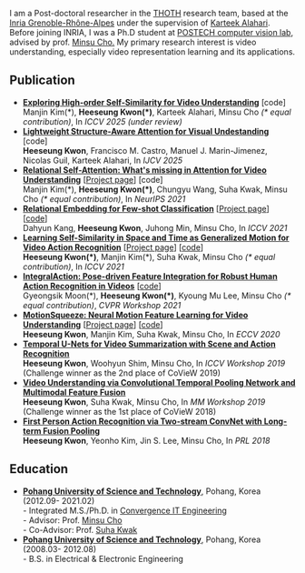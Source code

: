 I am a Post-doctoral researcher in the [THOTH](https://team.inria.fr/thoth/) research team, based at the [Inria Grenoble-Rhône-Alpes](https://www.inria.fr/fr/centre-inria-grenoble-rhone-alpes) under the supervision of [Karteek Alahari](https://thoth.inrialpes.fr/people/alahari/).
Before joining INRIA, I was a Ph.D student at [POSTECH computer vision lab](https://cvlab.postech.ac.kr/lab/index.php), advised by prof. [Minsu Cho.](http://cvlab.postech.ac.kr/~mcho/)
My primary research interest is video understanding, especially video representation learning and its applications.

## Publication
 - **[Exploring High-order Self-Similarity for Video Understanding](https://arxiv.org/abs/2211.16289)** &#91;code&#93;  
    Manjin Kim(&#42;), **Heeseung Kwon(&#42;)**, Karteek Alahari, Minsu Cho *(&#42; equal contribution)*, In *ICCV 2025 (under review)*
 - **[Lightweight Structure-Aware Attention for Visual Undestanding](https://arxiv.org/abs/2211.16289)** &#91;code&#93;  
   **Heeseung Kwon**, Francisco M. Castro, Manuel J. Marin-Jimenez, Nicolas Guil, Karteek Alahari, In *IJCV 2025*
 - **[Relational Self-Attention: What's missing in Attention for Video Understanding](https://arxiv.org/abs/2111.01673)** &#91;[Project page](http://cvlab.postech.ac.kr/research/RSA/)&#93; &#91;code&#93;  
   Manjin Kim(&#42;), **Heeseung Kwon(&#42;)**, Chungyu Wang, Suha Kwak, Minsu Cho *(&#42; equal contribution)*, In *NeurIPS 2021*
 - **[Relational Embedding for Few-shot Classification](https://arxiv.org/abs/2108.09666)** &#91;[Project page](http://cvlab.postech.ac.kr/research/RENet/)&#93; &#91;[code](https://github.com/dahyun-kang/renet)&#93;   
   Dahyun Kang, **Heeseung Kwon**, Juhong Min, Minsu Cho, In *ICCV 2021*   
 - **[Learning Self-Similarity in Space and Time as Generalized Motion for Video Action Recognition](https://arxiv.org/abs/2102.07092)** &#91;[Project page](https://cvlab.postech.ac.kr/research/SELFY/)&#93; &#91;[code](https://github.com/arunos728/SELFY)&#93;   
   **Heeseung Kwon(&#42;)**, Manjin Kim(&#42;), Suha Kwak, Minsu Cho *(&#42; equal contribution)*, In *ICCV 2021*  
- **[IntegralAction: Pose-driven Feature Integration for Robust Human Action Recognition in Videos](https://arxiv.org/abs/2007.06317)** &#91;[code](https://github.com/mks0601/IntegralAction_RELEASE)&#93;  
  Gyeongsik Moon(&#42;), **Heeseung Kwon(&#42;)**, Kyoung Mu Lee, Minsu Cho *(&#42; equal contribution)*, *CVPR Workshop 2021*  
- **[MotionSqueeze: Neural Motion Feature Learning for Video Understanding](https://arxiv.org/abs/2007.09933)** &#91;[Project page](https://cvlab.postech.ac.kr/research/MotionSqueeze/)&#93; &#91;[code](https://github.com/arunos728/MotionSqueeze)&#93;  
  **Heeseung Kwon**, Manjin Kim, Suha Kwak, Minsu Cho, In *ECCV 2020*  
- **[Temporal U-Nets for Video Summarization with Scene and Action Recognition](https://openaccess.thecvf.com/content_ICCVW_2019/papers/CoView/Kwon_Temporal_U-Nets_for_Video_Summarization_with_Scene_and_Action_Recognition_ICCVW_2019_paper.pdf)**   
  **Heeseung Kwon**, Woohyun Shim, Minsu Cho, In *ICCV Workshop 2019* (Challenge winner as the 2nd place of CoVieW 2019)  
- **[Video Understanding via Convolutional Temporal Pooling Network and Multimodal Feature Fusion](https://dl.acm.org/doi/10.1145/3265987.3265991)**  
  **Heeseung Kwon**, Suha Kwak, Minsu Cho, In *MM Workshop 2019* (Challenge winner as the 1st place of CoVieW 2018)
- **[First Person Action Recognition  via  Two-stream  ConvNet  with  Long-term  Fusion  Pooling](https://www.sciencedirect.com/science/article/pii/S0167865518303027)**  
  **Heeseung Kwon**, Yeonho Kim, Jin S. Lee, Minsu Cho, In *PRL 2018*  

## Education
- **[Pohang University of Science and Technology](http://postech.ac.kr/eng/)**, Pohang, Korea (2012.09- 2021.02)  
  \- Integrated M.S./Ph.D. in [Convergence IT Engineering](https://cite.postech.ac.kr/)  
  \- Advisor: Prof. [Minsu Cho](http://cvlab.postech.ac.kr/~mcho/)  
  \- Co-Advisor: Prof. [Suha Kwak](https://cvlab.postech.ac.kr/~suhakwak/)
- **[Pohang University of Science and Technology](http://postech.ac.kr/eng/)**, Pohang, Korea (2008.03- 2012.08)  
	\- B.S. in Electrical & Electronic Engineering  
	
<!--## Honors & Awards
- The challenge winner at CoVieW'19 workshop and challenge, ICCV 2019  
  \- **2nd place** at the Challenge on Comprehensive Video Understanding in the Wild
- The challenge winner at CoVieW'18 workshop and challenge, ACM MM 2018  
  \- **1st place** at the Challenge on Comprehensive Video Understanding in the Wild  
  \- Awarded to **the best algorithm** on multi-task action and scene recognition 	--> 
  
<!--## Patent
- Method for temporal information encoding of the video segment frame-wise features for video recognition   
  \- Yeongsuk Kim, **Heeseung Kwon** (Korean domestic; 1019369470000) -->
  
<!--## Language skills  
- Korean(native), English(advanced)-->

